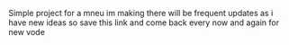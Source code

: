 Simple project for a mneu im making there will be frequent updates as i have
new ideas so save this link and come back every now and again
for new vode
